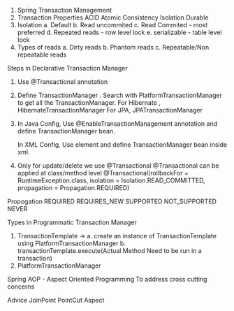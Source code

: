1. Spring Transaction Management
2. Transaction Properties ACID
Atomic 
Consistency
Isolation
Durable
3. Isolation
    a. Default
    b. Read uncommited
    c. Read Commited - most preferred
    d. Repeated reads - row level lock
    e. serializable - table level lock
4. Types of reads
    a. Dirty reads
    b. Phantom reads
    c. Repeatable/Non repeatable reads
    
Steps in Declarative Transaction Manager
1. Use @Transactional annotation
2. Define TransactionManager . Search with PlatformTransactionManager to get all the TransactionManager.
    For Hibernate , HibernateTransactionManager
    For JPA, JPATransactionManager
3. In Java Config, 
    Use @EnableTransactionManagement annotation and define TransactionManager bean.
    
   In XML Config,
    Use <tx-annotation-driven> element and define TransactionManager bean inside xml.
4. Only for update/delete we use @Transactional
@Transactional can be applied at class/method level
@Transactional(rollbackFor = RuntimeException.class, isolation = Isolation.READ_COMMITTED, propagation = Propagation.REQUIRED)

Propogation
REQUIRED
REQUIRES_NEW
SUPPORTED
NOT_SUPPORTED
NEVER

Types in Programmatic Transaction Manager
1. TransactionTemplate -> 
    a. create an instance of TransactionTemplate using PlatformTransactionManager
    b. transactionTemplate.execute(Actual Method Need to be run in a transaction) 
2. PlatformTransactionManager


Spring AOP - Aspect Oriented Programming
To address cross cutting concerns

Advice
JoinPoint
PointCut
Aspect